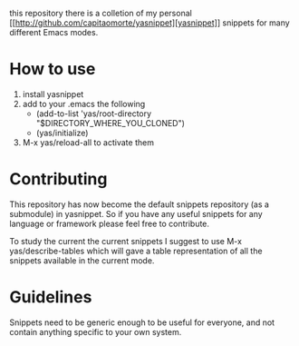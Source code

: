  this repository there is a colletion of my personal [[http://github.com/capitaomorte/yasnippet][yasnippet]]
snippets for many different Emacs modes.


# How to use

1. install yasnippet
3. add to your .emacs the following
   - (add-to-list 'yas/root-directory "$DIRECTORY_WHERE_YOU_CLONED")
   - (yas/initialize)
4. M-x yas/reload-all to activate them

# Contributing

This repository has now become the default snippets repository (as a submodule) in yasnippet.
So if you have any useful snippets for any language or framework please feel free to contribute.

To study the current the current snippets I suggest to use M-x yas/describe-tables
which will gave a table representation of all the snippets available in the current mode.


# Guidelines

Snippets need to be generic enough to be useful for everyone, and not contain anything specific to your own system.
